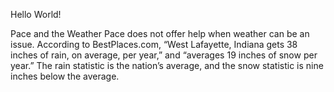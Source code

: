 Hello World!

Pace and the Weather
Pace does not offer help when weather can be an issue. According to BestPlaces.com, “West Lafayette, Indiana gets 38 inches of rain, on average, per year,” and  “averages 19 inches of snow per year.” The rain statistic is the nation’s average, and the snow statistic is nine inches below the average. 
